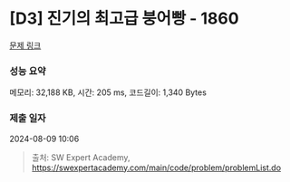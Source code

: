 # [D3] 진기의 최고급 붕어빵 - 1860 

[문제 링크](https://swexpertacademy.com/main/code/problem/problemDetail.do?contestProbId=AV5LsaaqDzYDFAXc) 

### 성능 요약

메모리: 32,188 KB, 시간: 205 ms, 코드길이: 1,340 Bytes

### 제출 일자

2024-08-09 10:06



> 출처: SW Expert Academy, https://swexpertacademy.com/main/code/problem/problemList.do